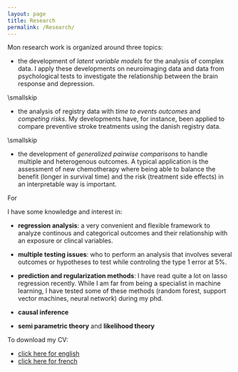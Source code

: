 ```yaml
---
layout: page
title: Research
permalink: /Research/
---
```




Mon research work is organized around three topics:
- the development of *latent variable models* for the analysis of
  complex data. I apply these developments on
  neuroimaging data and data from psychological tests to investigate
  the relationship between the brain response and depression.

\smallskip

- the analysis of registry data with *time to events outcomes* and
  *competing risks*. My developments have,
  for instance, been applied to compare preventive stroke treatments
  using the danish registry data.

\smallskip

- the development of *generalized pairwise comparisons* to handle
  multiple and heterogenous outcomes. A typical
  application is the assessment of new chemotherapy where being able
  to balance the benefit (longer in survival time) and the risk
  (treatment side effects) in an interpretable way is important.

For 


I have some knowledge and interest in:

- **regression analysis**: a very convenient and flexible framework to
  analyze continous and categorical outcomes and their relationship
  with an exposure or clincal variables.

- **multiple testing issues**: who to perform an analysis that
  involves several outcomes or hypotheses to test while controling the
  type 1 error at 5%.

- **prediction and regularization methods**: I have read quite a lot
  on lasso regression recently. While I am far from being a specialist
  in machine learning, I have tested some of these methods (random
  forest, support vector machines, neural network) during my phd.

- **causal inference**

- **semi parametric theory** and **likelihood theory**


To download my CV:
- [click here for english](https://bozenne.github.io/doc/CV/CV-EN-briceOzenne.pdf)
- [click here for french](https://bozenne.github.io/doc/CV/CV-FR-briceOzenne.pdf)
